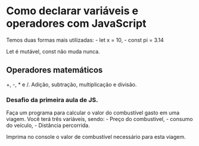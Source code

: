 # Como declarar variáveis e operadores com JavaScript

Temos duas formas mais utilizadas: 
    - let x = 10,
    - const pi = 3.14

Let é mutável, const não muda nunca.

## Operadores matemáticos

+, -, * e /.
Adição, subtração, multiplicação e divisão.

### Desafio da primeira aula de JS.

Faça um programa para calcular o valor do combustível gasto em uma viagem.
Você terá três variáveis, sendo:
    - Preço do combustível, 
    - consumo do veículo, 
    - Distância percorrida.

Imprima no console o valor de combustível necessário para esta viagem.

